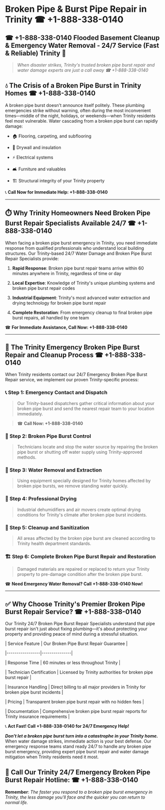 # Broken Pipe & Burst Pipe Repair in Trinity ☎ +1-888-338-0140  
## ☎ +1-888-338-0140 Flooded Basement Cleanup & Emergency Water Removal - 24/7 Service (Fast & Reliable) Trinity 🚨  

> *When disaster strikes, Trinity's trusted broken pipe burst repair and water damage experts are just a call away ☎ +1-888-338-0140*  

## 💧 The Crisis of a Broken Pipe Burst in Trinity Homes ☎ +1-888-338-0140  

A broken pipe burst doesn't announce itself politely. These plumbing emergencies strike without warning, often during the most inconvenient times—middle of the night, holidays, or weekends—when Trinity residents feel most vulnerable. Water cascading from a broken pipe burst can rapidly damage:  

* 🏠 Flooring, carpeting, and subflooring  
* 🧱 Drywall and insulation  
* ⚡ Electrical systems  
* 🛋️ Furniture and valuables  
* 🏗️ Structural integrity of your Trinity property  

📞 **Call Now for Immediate Help: +1-888-338-0140**  

---  

## ⏱️ Why Trinity Homeowners Need Broken Pipe Burst Repair Specialists Available 24/7 ☎ +1-888-338-0140  

When facing a broken pipe burst emergency in Trinity, you need immediate response from qualified professionals who understand local building structures. Our Trinity-based 24/7 Water Damage and Broken Pipe Burst Repair Specialists provide:  

1. **Rapid Response**: Broken pipe burst repair teams arrive within 60 minutes anywhere in Trinity, regardless of time or day  
2. **Local Expertise**: Knowledge of Trinity's unique plumbing systems and broken pipe burst repair codes  
3. **Industrial Equipment**: Trinity's most advanced water extraction and drying technology for broken pipe burst repair  
4. **Complete Restoration**: From emergency cleanup to final broken pipe burst repairs, all handled by one team  

☎ **For Immediate Assistance, Call Now: +1-888-338-0140**  

---  

## 🔧 The Trinity Emergency Broken Pipe Burst Repair and Cleanup Process ☎ +1-888-338-0140  

When Trinity residents contact our 24/7 Emergency Broken Pipe Burst Repair service, we implement our proven Trinity-specific process:  

### 📞 Step 1: Emergency Contact and Dispatch  
> Our Trinity-based dispatchers gather critical information about your broken pipe burst and send the nearest repair team to your location immediately.  
> ☎ **Call Now: +1-888-338-0140**  

### 🚿 Step 2: Broken Pipe Burst Control  
> Technicians locate and stop the water source by repairing the broken pipe burst or shutting off water supply using Trinity-approved methods.  

### 🌊 Step 3: Water Removal and Extraction  
> Using equipment specially designed for Trinity homes affected by broken pipe bursts, we remove standing water quickly.  

### 💨 Step 4: Professional Drying  
> Industrial dehumidifiers and air movers create optimal drying conditions for Trinity's climate after broken pipe burst incidents.  

### 🧼 Step 5: Cleanup and Sanitization  
> All areas affected by the broken pipe burst are cleaned according to Trinity health department standards.  

### 🏗️ Step 6: Complete Broken Pipe Burst Repair and Restoration  
> Damaged materials are repaired or replaced to return your Trinity property to pre-damage condition after the broken pipe burst.  

☎ **Need Emergency Water Removal? Call +1-888-338-0140 Now!**  

---  

## ✅ Why Choose Trinity's Premier Broken Pipe Burst Repair Service? ☎ +1-888-338-0140  

Our Trinity 24/7 Broken Pipe Burst Repair Specialists understand that pipe burst repair isn't just about fixing plumbing—it's about protecting your property and providing peace of mind during a stressful situation.  

| Service Feature | Our Broken Pipe Burst Repair Guarantee |  
|-----------------|---------------|  
| Response Time | 60 minutes or less throughout Trinity |  
| Technician Certification | Licensed by Trinity authorities for broken pipe burst repair |  
| Insurance Handling | Direct billing to all major providers in Trinity for broken pipe burst incidents |  
| Pricing | Transparent broken pipe burst repair with no hidden fees |  
| Documentation | Comprehensive broken pipe burst repair reports for Trinity insurance requirements |  

📞 **Act Fast! Call +1-888-338-0140 for 24/7 Emergency Help!**  

***Don't let a broken pipe burst turn into a catastrophe in your Trinity home.*** When water damage strikes, immediate action is your best defense. Our emergency response teams stand ready 24/7 to handle any broken pipe burst emergency, providing expert pipe burst repair and water damage mitigation when Trinity residents need it most.  

## 📱 Call Our Trinity 24/7 Emergency Broken Pipe Burst Repair Hotline: ☎ +1-888-338-0140  

**Remember**: *The faster you respond to a broken pipe burst emergency in Trinity, the less damage you'll face and the quicker you can return to normal life.*